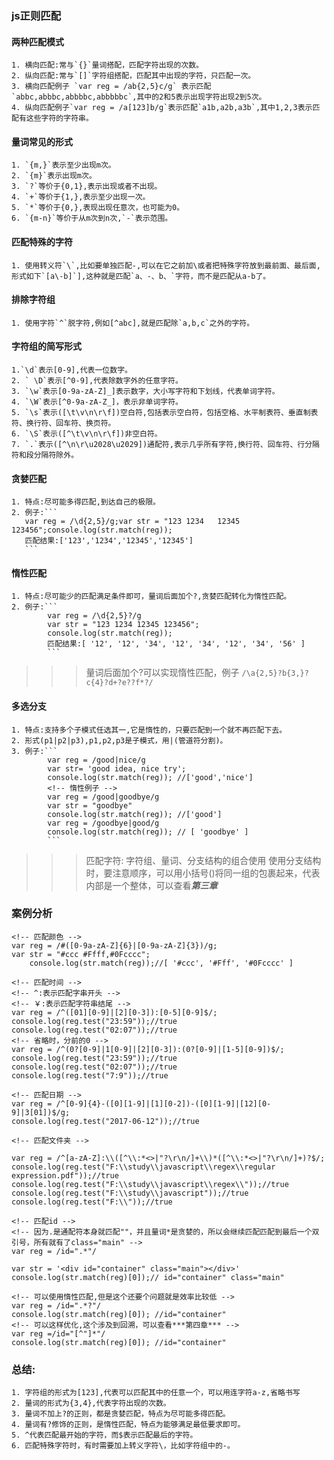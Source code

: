 ### js正则匹配
 #### 两种匹配模式
    1. 横向匹配:常与`{}`量词搭配，匹配字符出现的次数。
    2. 纵向匹配:常与`[]`字符组搭配，匹配其中出现的字符，只匹配一次。
    3. 横向匹配例子 `var reg = /ab{2,5}c/g` 表示匹配`abbc,abbbc,abbbbc,abbbbbc`,其中的2和5表示出现字符出现2到5次。
    4. 纵向匹配例子`var reg = /a[123]b/g`表示匹配`a1b,a2b,a3b`,其中1,2,3表示匹配有这些字符的字符串。
#### 量词常见的形式
    1. `{m,}`表示至少出现m次。
    2. `{m}`表示出现m次。
    3. `?`等价于{0,1},表示出现或者不出现。
    4. `+`等价于{1,},表示至少出现一次。
    5. `*`等价于{0,},表现出现任意次，也可能为0。
    6. `{m-n}`等价于从m次到n次,`-`表示范围。
#### 匹配特殊的字符
    1. 使用转义符`\`,比如要单独匹配-,可以在它之前加\或者把特殊字符放到最前面、最后面,形式如下`[a\-b]`],这种就是匹配`a、-、b、`字符，而不是匹配从a-b了。
#### 排除字符组
    1. 使用字符`^`脱字符,例如[^abc],就是匹配除`a,b,c`之外的字符。
#### 字符组的简写形式
    1.`\d`表示[0-9],代表一位数字。
    2. ` \D`表示[^0-9],代表除数字外的任意字符。
    3. `\w`表示[0-9a-zA-Z]_]表示数字，大小写字符和下划线，代表单词字符。
    4. `\W`表示[^0-9a-zA-Z_]，表示非单词字符。
    5. `\s`表示([\t\v\n\r\f])空白符,包括表示空白符，包括空格、水平制表符、垂直制表符、换行符、回车符、换页符。
    6. `\S`表示([^\t\v\n\r\f])非空白符。
    7. `.`表示([^\n\r\u2028\u2029])通配符,表示几乎所有字符,换行符、回车符、行分隔符和段分隔符除外。
#### 贪婪匹配
    1. 特点:尽可能多得匹配,到达自己的极限。
    2. 例子:```
       var reg = /\d{2,5}/g;var str = "123 1234   12345 123456";console.log(str.match(reg));
       匹配结果:['123','1234','12345','12345']
       ```
####  惰性匹配
    1. 特点:尽可能少的匹配满足条件即可，量词后面加个?,贪婪匹配转化为惰性匹配。
    2. 例子:```
            var reg = /\d{2,5}?/g
            var str = "123 1234 12345 123456";
            console.log(str.match(reg));
            匹配结果:[ '12', '12', '34', '12', '34', '12', '34', '56' ]
            ```

>>>量词后面加个?可以实现惰性匹配，例子
```/\a{2,5}?b{3,}?c{4}?d+?e??f*?/```
#### 多选分支
    1. 特点:支持多个子模式任选其一,它是惰性的，只要匹配到一个就不再匹配下去。
    2. 形式(p1|p2|p3),p1,p2,p3是子模式，用|(管道符分割)。
    3. 例子:```
            var reg = /good|nice/g
            var str= 'good idea, nice try';
            console.log(str.match(reg)); //['good','nice']
            <!-- 惰性例子 -->
            var reg = /good|goodbye/g
            var str = "goodbye"
            console.log(str.match(reg)); //['good']
            var reg = /goodbye|good/g
            console.log(str.match(reg)); // [ 'goodbye' ]
            ```
            
>>>匹配字符: 字符组、量词、分支结构的组合使用
>>>使用分支结构时，要注意顺序，可以用小括号()将同一组的包裹起来，代表内部是一个整体，可以查看***第三章***


### 案例分析
```
<!-- 匹配颜色 -->
var reg = /#([0-9a-zA-Z]{6}|[0-9a-zA-Z]{3})/g;
var str = "#ccc #Ffff,#0Fcccc";
    console.log(str.match(reg));//[ '#ccc', '#Fff', '#0Fcccc' ]
```

```
<!-- 匹配时间 -->
<!-- ^:表示匹配字串开头 -->
<!-- ￥:表示匹配字符串结尾 -->
var reg = /^([01][0-9]|[2][0-3]):[0-5][0-9]$/;
console.log(reg.test("23:59"));//true
console.log(reg.test("02:07"));//true
<!-- 省略时，分前的0 -->
var reg = /^(0?[0-9]|1[0-9]|[2][0-3]):(0?[0-9]|[1-5][0-9])$/;
console.log(reg.test("23:59"));//true
console.log(reg.test("02:07"));//true
console.log(reg.test("7:9"));//true
```

```
<!-- 匹配日期 -->
var reg = /^[0-9]{4}-([0][1-9]|[1][0-2])-([0][1-9]|[12][0-9]|3[01])$/g;
console.log(reg.test("2017-06-12"));//true
```
```
<!-- 匹配文件夹 -->

var reg = /^[a-zA-Z]:\\([^\\:*<>|"?\r\n/]+\\)*([^\\:*<>|"?\r\n/]+)?$/;
console.log(reg.test("F:\\study\\javascript\\regex\\regular expression.pdf"));//true
console.log(reg.test("F:\\study\\javascript\\regex\\"));//true
console.log(reg.test("F:\\study\\javascript"));//true
console.log(reg.test("F:\\"));//true

```

```
<!-- 匹配id -->
<!-- 因为.是通配符本身就匹配""，并且量词*是贪婪的，所以会继续匹配匹配到最后一个双引号，所有就有了class="main" -->
var reg = /id=".*"/

var str = '<div id="container" class="main"></div>'
console.log(str.match(reg)[0]);// id="container" class="main"

<!-- 可以使用惰性匹配,但是这个还要个问题就是效率比较低 -->
var reg = /id=".*?"/
console.log(str.match(reg)[0]); //id="container"
<!-- 可以这样优化,这个涉及到回溯，可以查看***第四章*** -->
var reg =/id="[^"]*"/
console.log(str.match(reg)[0]); //id="container"
```

### 总结:
    1. 字符组的形式为[123],代表可以匹配其中的任意一个，可以用连字符a-z,省略书写
    2. 量词的形式为{3,4},代表字符出现的次数。
    3. 量词不加上?的正则，都是贪婪匹配，特点为尽可能多得匹配。
    4. 量词有?修饰的正则，是惰性匹配，特点为能够满足最低要求即可。
    5. ^代表匹配最开始的字符，而$表示匹配最后的字符。
    6. 匹配特殊字符时，有时需要加上转义字符\，比如字符组中的-。


